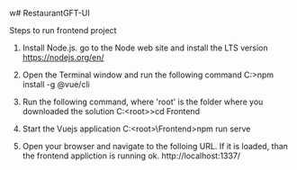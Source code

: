 w# RestaurantGFT-UI

Steps to run frontend project

1) Install Node.js. go to the Node web site and install the LTS version
https://nodejs.org/en/

2) Open the Terminal window and run the following command
C:\>npm install -g @vue/cli

3) Run the following command, where 'root' is the folder where you downloaded the solution
C:\<root>\>cd Frontend

4) Start the Vuejs application
C:\<root>\Frontend\>npm run serve 

4) Open your browser and navigate to the folloing URL. If it is loaded, than the frontend appliction is running ok.
http://localhost:1337/





